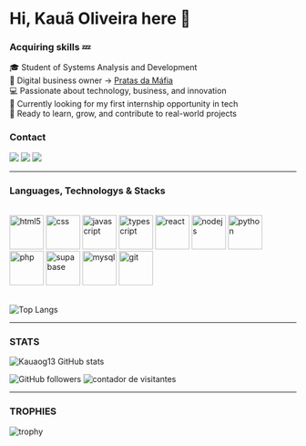# Hi, Kauã Oliveira here 🧊
### Acquiring skills 💤

🎓 Student of Systems Analysis and Development  
💼 Digital business owner -> [Pratas da Máfia](https://github.com/Pratas-da-Mafia)  
💻 Passionate about technology, business, and innovation  
🚀 Currently looking for my first internship opportunity in tech  
🌱 Ready to learn, grow, and contribute to real-world projects

<h3>Contact</h3>

<div> 
  <a href="https://www.linkedin.com/in/kau%C3%A3-oliveira-7a099b270/" target="_blank"><img src="https://img.shields.io/badge/-LinkedIn-%230077B5?style=for-the-badge&logo=linkedin&logoColor=white" target="_blank"></a>
    <a href = "mailto:kauaogsenac@gmail.com"><img src="https://img.shields.io/badge/-Gmail-%23333?style=for-the-badge&logo=gmail&logoColor=white" target="_blank"></a>
    <a href="https://www.instagram.com/oliveirab.13/" target="_blank"><img src="https://img.shields.io/badge/-Instagram-%23E4405F?style=for-the-badge&logo=instagram&logoColor=white" target="_blank"></a>
</div>

---

<h3>Languages, Technologys & Stacks</h3>

<div style="display": inline_block><br/>
    <img alig="center" alt = "html5"  src="https://cdn.jsdelivr.net/gh/devicons/devicon@latest/icons/html5/html5-original.svg" height=60px/>
    <img alig="center" alt = "css" src="https://cdn.jsdelivr.net/gh/devicons/devicon@latest/icons/css3/css3-original.svg" height=60px />
    <img alig="center" alt = "javascript" src="https://cdn.jsdelivr.net/gh/devicons/devicon@latest/icons/javascript/javascript-original.svg" height=60px />
    <img alig="center" alt = "typescript" src="https://cdn.jsdelivr.net/gh/devicons/devicon@latest/icons/typescript/typescript-original.svg" height=60px />
    <img alig="center" alt = "react" src="https://cdn.jsdelivr.net/gh/devicons/devicon@latest/icons/react/react-original.svg" height=60px />
    <img alig="center" alt = "nodejs" src="https://cdn.jsdelivr.net/gh/devicons/devicon@latest/icons/nodejs/nodejs-original.svg" height=60px />
    <img alig="center" alt = "python" src="https://cdn.jsdelivr.net/gh/devicons/devicon@latest/icons/python/python-original.svg" height=60px />
    <img alig="center" alt = "php" src="https://cdn.jsdelivr.net/gh/devicons/devicon@latest/icons/php/php-original.svg" height=60px />
    <img alig="center" alt = "supabase" src="https://cdn.jsdelivr.net/gh/devicons/devicon@latest/icons/supabase/supabase-original.svg" height=60px />
    <img alig="center" alt = "mysql" src="https://cdn.jsdelivr.net/gh/devicons/devicon@latest/icons/mysql/mysql-original.svg" height=60px />
    <img alig="center" alt="git"src="https://cdn.jsdelivr.net/gh/devicons/devicon/icons/git/git-original.svg" height="60"/>
</div>
<br>

![Top Langs](https://github-readme-stats.vercel.app/api/top-langs/?username=Kauaog13&layout=compact&theme=tokyonight)

---

### STATS

![Kauaog13 GitHub stats](https://github-readme-stats.vercel.app/api?username=Kauaog13&show_icons=true&theme=tokyonight) 

![GitHub followers](https://img.shields.io/github/followers/kauaog13?label=Seguidores&style=social) <img src="https://komarev.com/ghpvc/?username=Kauaog13&label=Visitors&color=0e75b6&style=flat" alt="contador de visitantes"/>

---

### TROPHIES
 
![trophy](https://github-profile-trophy.vercel.app/?username=kauaog13&theme=onedark)

